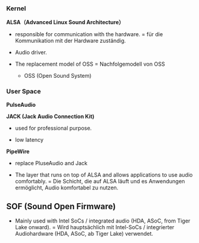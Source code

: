 ### Kernel 

**ALSA（Advanced Linux Sound Architecture）**
 
* responsible for communication with the hardware. = für die Kommunikation mit der Hardware zuständig.

* Audio driver.

* The replacement model of OSS = Nachfolgemodell von OSS
    * OSS (Open Sound System)



### User Space

**PulseAudio**

**JACK (Jack Audio Connection Kit)**

* used for professional purpose.

* low latency

**PipeWire**
* replace PluseAudio and Jack


* The layer that runs on top of ALSA and allows applications to use audio comfortably. = Die Schicht, die auf ALSA läuft und es Anwendungen ermöglicht, Audio komfortabel zu nutzen.


## SOF (Sound Open Firmware)
* Mainly used with Intel SoCs / integrated audio (HDA, ASoC, from Tiger Lake onward). = Wird hauptsächlich mit Intel-SoCs / integrierter Audiohardware (HDA, ASoC, ab Tiger Lake) verwendet.
